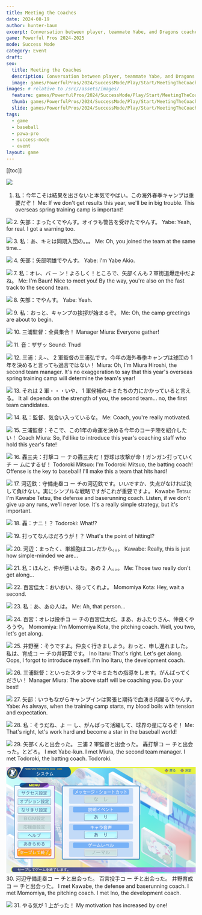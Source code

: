 ```yaml
---
title: Meeting the Coaches
date: 2024-08-19
author: hunter-baun
excerpt: Conversation between player, teammate Yabe, and Dragons coaches
game: Powerful Pros 2024-2025
mode: Success Mode
category: Event
draft: 
seo:
  title: Meeting the Coaches
  description: Conversation between player, teammate Yabe, and Dragons coaches
  image: games/PowerfulPros/2024/SuccessMode/Play/Start/MeetingTheCoaches/19.png
images: # relative to /src//assets/images/
  feature: games/PowerfulPros/2024/SuccessMode/Play/Start/MeetingTheCoaches/19.png
  thumb: games/PowerfulPros/2024/SuccessMode/Play/Start/MeetingTheCoaches/19.png
  slide: games/PowerfulPros/2024/SuccessMode/Play/Start/MeetingTheCoaches/19.png
tags:
  - game
  - baseball
  - pawa-pro
  - success-mode
  - event
layout: game
---
```

[[toc]]
<article class="prose max-w-xl lg:max-w-4xl lg:prose-lg">

![](</assets/images/games/PowerfulPros/2024/SuccessMode/Play/Start/MeetingTheCoaches/1.png>)
1. 私：今年こそは結果を出さないと本気でやばい。この海外春季キャンプは重要だぞ！
Me: If we don't get results this year, we'll be in big trouble. This overseas spring training camp is important!

![](</assets/images/games/PowerfulPros/2024/SuccessMode/Play/Start/MeetingTheCoaches/2.png>)
2. 矢部：まったくでやんす。オイラも警告を受けたでやんす。
Yabe: Yeah, for real. I got a warning too.

![](</assets/images/games/PowerfulPros/2024/SuccessMode/Play/Start/MeetingTheCoaches/3.png>)
3. 私：あ、キミは同期入団の。。。
Me: Oh, you joined the team at the same time...

![](</assets/images/games/PowerfulPros/2024/SuccessMode/Play/Start/MeetingTheCoaches/4.png>)
4. 矢部：矢部明雄でやんす。
Yabe: I'm Yabe Akio.

![](</assets/images/games/PowerfulPros/2024/SuccessMode/Play/Start/MeetingTheCoaches/7.png>)
7. 私：オレ、バ ー ン！よろしく！ところで、矢部くんも２軍街道爆走中だよね。
Me: I'm Baun! Nice to meet you! By the way, you're also on the fast track to the second team.

![](</assets/images/games/PowerfulPros/2024/SuccessMode/Play/Start/MeetingTheCoaches/8.png>)
8. 矢部：でやんす。
Yabe: Yeah.

![](</assets/images/games/PowerfulPros/2024/SuccessMode/Play/Start/MeetingTheCoaches/9.png>)
9. 私：おっと、キャンプの挨拶が始まるぞ。
Me: Oh, the camp greetings are about to begin.

![](</assets/images/games/PowerfulPros/2024/SuccessMode/Play/Start/MeetingTheCoaches/10 - Hiroshi Miura 2nd team manager appears.png>)
10. 三浦監督：全員集合！
Manager Miura: Everyone gather!

![](</assets/images/games/PowerfulPros/2024/SuccessMode/Play/Start/MeetingTheCoaches/11.png>)
11. 音：ザザッ
Sound: Thud

![](</assets/images/games/PowerfulPros/2024/SuccessMode/Play/Start/MeetingTheCoaches/12.png>)
12. 三浦：え~、 2 軍監督の三浦弘です。今年の海外春季キャンプは球団の 1 年を決めると言っても過言ではない！
Miura: Oh, I'm Miura Hiroshi, the second team manager. It's no exaggeration to say that this year's overseas spring training camp will determine the team's year!

![](</assets/images/games/PowerfulPros/2024/SuccessMode/Play/Start/MeetingTheCoaches/13.png>)
13. それは 2 軍・・・いや、 1 軍候補のキミたちの力にかかっていると言える。
It all depends on the strength of you, the second team... no, the first team candidates.

![](</assets/images/games/PowerfulPros/2024/SuccessMode/Play/Start/MeetingTheCoaches/14.png>)
14. 私：監督、気合い入っているな。
Me: Coach, you're really motivated.

![](</assets/images/games/PowerfulPros/2024/SuccessMode/Play/Start/MeetingTheCoaches/15.png>)
15. 三浦監督：そこで、この1年の命運を決める今年のコーチ陣を紹介したい！
Coach Miura: So, I'd like to introduce this year's coaching staff who hold this year's fate!

![](</assets/images/games/PowerfulPros/2024/SuccessMode/Play/Start/MeetingTheCoaches/16 - Mitsuo Todoroki batting coach appears.png>)
16. 轟三夫：打撃コ ー チの轟三夫だ！野球は攻撃が命！ガンガン打っていくチ ー ムにするぜ！
Todoroki Mitsuo: I'm Todoroki Mitsuo, the batting coach! Offense is the key to baseball! I'll make this a team that hits hard!

![](</assets/images/games/PowerfulPros/2024/SuccessMode/Play/Start/MeetingTheCoaches/17 - Tetsu Kawabe fielding running coach appears.png>)
17. 河辺鉄：守備走塁コ ー チの河辺鉄です。いいですか、失点がなければ決して負けない。実にシンプルな戦略ですがこれが重要ですよ。
Kawabe Tetsu: I'm Kawabe Tetsu, the defense and baserunning coach. Listen, if we don't give up any runs, we'll never lose. It's a really simple strategy, but it's important.

![](</assets/images/games/PowerfulPros/2024/SuccessMode/Play/Start/MeetingTheCoaches/18.png>)
18. 轟：ナニ！？
Todoroki: What!?

![](</assets/images/games/PowerfulPros/2024/SuccessMode/Play/Start/MeetingTheCoaches/19.png>)
19. 打ってなんほだろうが！？
What's the point of hitting!?

![](</assets/images/games/PowerfulPros/2024/SuccessMode/Play/Start/MeetingTheCoaches/20.png>)
20. 河辺：まったく、単細胞はコレだから。。。
Kawabe: Really, this is just how simple-minded we are...

![](</assets/images/games/PowerfulPros/2024/SuccessMode/Play/Start/MeetingTheCoaches/21.png>)
21. 私：ほんと、仲が悪いよな。あの 2 人。。。
Me: Those two really don't get along...

![](</assets/images/games/PowerfulPros/2024/SuccessMode/Play/Start/MeetingTheCoaches/22 - Keita Momomiya pitching coach appears.png>)
22. 百宮佳太：おいおい、待ってくれよ。
Momomiya Kota: Hey, wait a second.

![](</assets/images/games/PowerfulPros/2024/SuccessMode/Play/Start/MeetingTheCoaches/23.png>)
23. 私：あ、あの人は。
Me: Ah, that person...

![](</assets/images/games/PowerfulPros/2024/SuccessMode/Play/Start/MeetingTheCoaches/24.png>)
24. 百宮：オレは投手コ ー チの百宮佳太だ。まあ、おふたりさん、仲良くやろうや。
Momomiya: I'm Momomiya Kota, the pitching coach. Well, you two, let's get along.

![](</assets/images/games/PowerfulPros/2024/SuccessMode/Play/Start/MeetingTheCoaches/25 - itaru Ino development coach appears.png>)
25. 井野至：そうですよ。仲良く行きましよう。おっと、申し遅れました。私は、育成コ ー チの井野至です。
Ino Itaru: That's right. Let's get along. Oops, I forgot to introduce myself. I'm Ino Itaru, the development coach.

![](</assets/images/games/PowerfulPros/2024/SuccessMode/Play/Start/MeetingTheCoaches/26.png>)
26. 三浦監督：といったスタッフでキミたちの指導をします。がんばってください！
Manager Miura: The above staff will be coaching you. Do your best!

![](</assets/images/games/PowerfulPros/2024/SuccessMode/Play/Start/MeetingTheCoaches/27.png>)
27. 矢部：いつもながらキャンプインは緊張と期待で血湧き肉躍るでやんす。
Yabe: As always, when the training camp starts, my blood boils with tension and expectation.

![](</assets/images/games/PowerfulPros/2024/SuccessMode/Play/Start/MeetingTheCoaches/28.png>)
28. 私：そうだね、よ ー し、がんばって活躍して、球界の星になるぞ！
Me: That's right, let's work hard and become a star in the baseball world!

![](</assets/images/games/PowerfulPros/2024/SuccessMode/Play/Start/MeetingTheCoaches/29.png>)
29. 矢部くんと出会った。
三浦 2 軍監督と出会った。
轟打撃コ ー チと出会った。とどろ。
I met Yabe-kun.
I met Miura, the second team manager.
I met Todoroki, the batting coach. Todoroki.

![](</assets/images/games/PowerfulPros/2024/SuccessMode/Play/Start/MeetingTheCoaches/32 - save and quit.png>)
30. 河辺守備走塁コ ー チと出会った。
百宮投手コ ー チと出会った。
井野育成コ ー チと出会った。
I met Kawabe, the defense and baserunning coach.
I met Momomiya, the pitching coach.
I met Ino, the development coach.

![](</assets/images/games/PowerfulPros/2024/SuccessMode/Play/Start/MeetingTheCoaches/31.png>)
31. やる気が 1 上がった！
My motivation has increased by one!

</article>